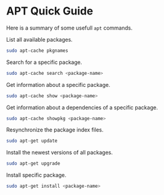 
# APT Quick Guide

Here is a summary of some usefull `apt` commands.

List all available packages.
```sh
sudo apt-cache pkgnames
```

Search for a specific package.
```sh
sudo apt-cache search <package-name>
```

Get information about a specific package.
```sh
sudo apt-cache show <package-name>
```

Get information about a dependencies of a specific package.
```sh
sudo apt-cache showpkg <package-name>
```

Resynchronize the package index files.
```sh
sudo apt-get update
```

Install the newest versions of all packages.
```sh
sudo apt-get upgrade
```

Install specific package.
```sh
sudo apt-get install <package-name>
```
